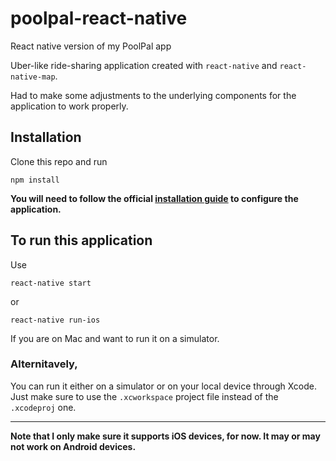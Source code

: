 # poolpal-react-native
React native version of my PoolPal app

Uber-like ride-sharing application created with `react-native` and `react-native-map`.

Had to make some adjustments to the underlying components for the application to work properly.

## Installation
Clone this repo and run

```
npm install
```

**You will need to follow the official [installation guide](https://github.com/react-community/react-native-maps/blob/master/docs/installation.md) to configure the application.**

## To run this application
Use

```
react-native start
```

or

```
react-native run-ios
```
If you are on Mac and want to run it on a simulator.

### Alternitavely,
You can run it either on a simulator or on your local device through Xcode. Just make sure to use the `.xcworkspace` project file instead of the `.xcodeproj` one.

---

**Note that I only make sure it supports iOS devices, for now. It may or may not work on Android devices.**

